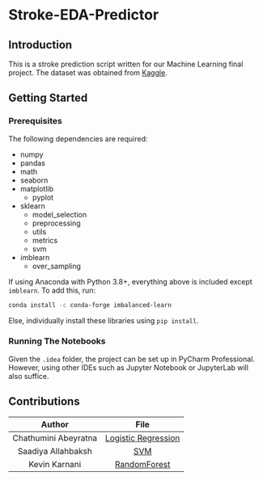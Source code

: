 # Stroke-EDA-Predictor

## Introduction

This is a stroke prediction script written for our Machine Learning final project. The dataset was obtained
from [Kaggle](https://www.kaggle.com/fedesoriano/stroke-prediction-dataset).

## Getting Started

### Prerequisites

The following dependencies are required:<br/>

* numpy
* pandas
* math
* seaborn
* matplotlib
    * pyplot
* sklearn
    * model_selection
    * preprocessing
    * utils
    * metrics
    * svm
* imblearn
    * over_sampling

If using Anaconda with Python 3.8+, everything above is included except `imblearn`. To add this, run:

```bash
conda install -c conda-forge imbalanced-learn
```

Else, individually install these libraries using `pip install`.

### Running The Notebooks

Given the `.idea` folder, the project can be set up in PyCharm Professional. However, using other IDEs such as Jupyter
Notebook or JupyterLab will also suffice.

## Contributions

|        Author        |                      File                       |
| :------------------: | :---------------------------------------------: |
| Chathumini Abeyratna | [Logistic Regression](LogisticRegression.ipynb) |
| Saadiya Allahbaksh   | [SVM](SVM.ipynb)                                |
| Kevin Karnani        | [RandomForest]()                                |